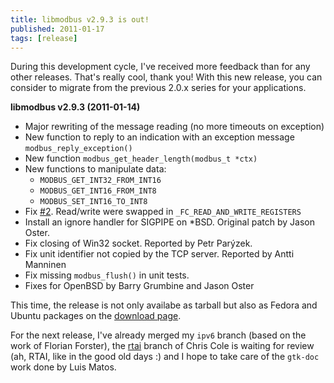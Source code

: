 ```yaml
---
title: libmodbus v2.9.3 is out!
published: 2011-01-17
tags: [release]
---
```


During this development cycle, I've received more feedback than for any
other releases. That's really cool, thank you! With this new release,
you can consider to migrate from the previous 2.0.x series for your
applications.

**libmodbus v2.9.3 (2011-01-14)**

- Major rewriting of the message reading (no more timeouts on
  exception)
- New function to reply to an indication with an exception message
  `modbus_reply_exception()`
- New function `modbus_get_header_length(modbus_t *ctx)`
- New functions to manipulate data:
    - `MODBUS_GET_INT32_FROM_INT16`
    - `MODBUS_GET_INT16_FROM_INT8`
    - `MODBUS_SET_INT16_TO_INT8`
- Fix [#2](https://github.com/stephane/libmodbus/issues/2). Read/write were
  swapped in `_FC_READ_AND_WRITE_REGISTERS`
- Install an ignore handler for SIGPIPE on *BSD. Original patch by  Jason Oster.
- Fix closing of Win32 socket. Reported by Petr Parýzek.
- Fix unit identifier not copied by the TCP server. Reported by Antti Manninen
- Fix missing `modbus_flush()` in unit tests.
- Fixes for OpenBSD by Barry Grumbine and Jason Oster

This time, the release is not only availabe as tarball but also as
Fedora and Ubuntu packages on the [download
page](http://libmodbus.org/download).

For the next release, I've already merged my `ipv6` branch (based on the work of
Florian Forster), the [rtai](https://github.com/clecol/libmodbus/tree/rtai)
branch of Chris Cole is waiting for review (ah, RTAI, like in the good old days
:) and I hope to take care of the `gtk-doc` work done by Luis Matos.
